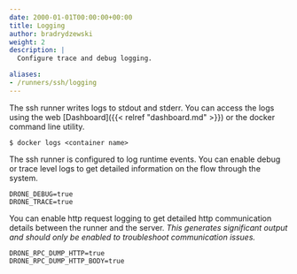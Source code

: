 ```yaml
---
date: 2000-01-01T00:00:00+00:00
title: Logging
author: bradrydzewski
weight: 2
description: |
  Configure trace and debug logging.

aliases:
- /runners/ssh/logging
---
```


The ssh runner writes logs to stdout and stderr. You can access the logs using the web [Dashboard]({{< relref "dashboard.md" >}}) or the docker command line utility.

```
$ docker logs <container name>
```

The ssh runner is configured to log runtime events. You can enable debug or trace level logs to get detailed information on the flow through the system.

```
DRONE_DEBUG=true
DRONE_TRACE=true
```

You can enable http request logging to get detailed http communication details between the runner and the server. _This generates significant output and should only be enabled to troubleshoot communication issues._

```
DRONE_RPC_DUMP_HTTP=true
DRONE_RPC_DUMP_HTTP_BODY=true
```
